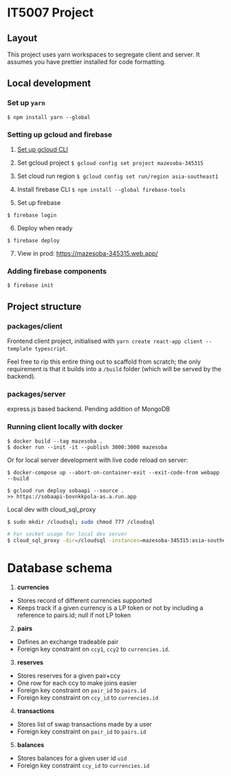 # IT5007 Project

## Layout

This project uses yarn workspaces to segregate client and server. It assumes you have prettier installed for code formatting.

## Local development

### Set up `yarn`

```
$ npm install yarn --global
```

### Setting up gcloud and firebase

1. [Set up gcloud CLI](https://cloud.google.com/sdk/docs/install-sdk)

2. Set gcloud project `$ gcloud config set project mazesoba-345315`

3. Set cloud run region `$ gcloud config set run/region asia-southeast1`

4. Install firebase CLI `$ npm install --global firebase-tools`

5. Set up firebase

```
$ firebase login
```

6. Deploy when ready

```
$ firebase deploy
```

7. View in prod: https://mazesoba-345315.web.app/

### Adding firebase components

`$ firebase init`

## Project structure

### packages/client

Frontend client project, initialised with `yarn create react-app client --template typescript`.

Feel free to rip this entire thing out to scaffold from scratch; the only requirement is that it builds into a `/build` folder (which will be served by the backend).

### packages/server

express.js based backend. Pending addition of MongoDB

### Running client locally with docker

```
$ docker build --tag mazesoba .
$ docker run --init -it --publish 3000:3000 mazesoba

```

Or for local server development with live code reload on server:

```
$ docker-compose up --abort-on-container-exit --exit-code-from webapp --build
```

```
$ gcloud run deploy sobaapi --source .
>> https://sobaapi-bovnkkpola-as.a.run.app
```

Local dev with cloud_sql_proxy

```bash
$ sudo mkdir /cloudsql; sudo chmod 777 /cloudsql

# For socket usage for local dev server
$ cloud_sql_proxy -dir=/cloudsql -instances=mazesoba-345315:asia-southeast1:mazesoba-mysql -credential_file=./firebase-admin.json
```

# Database schema

1. **currencies**

- Stores record of different currencies supported
- Keeps track if a given currency is a LP token or not by including a reference to pairs.id; null if not LP token

2. **pairs**

- Defines an exchange tradeable pair
- Foreign key constraint on `ccy1`, `ccy2` to `currencies.id`.

3. **reserves**

- Stores reserves for a given pair+ccy
- One row for each ccy to make joins easier
- Foreign key constraint on `pair_id` to `pairs.id`
- Foreign key constraint on `ccy_id` to `currencies.id`

4. **transactions**

- Stores list of swap transactions made by a user
- Foreign key constraint on `pair_id` to `pairs.id`

5. **balances**

- Stores balances for a given user id `uid`
- Foreign key constraint `ccy_id` to `currencies.id`
